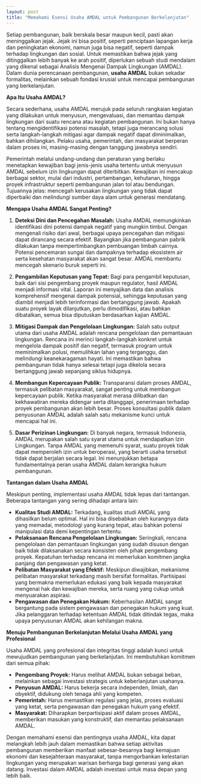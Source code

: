 ```yaml
---
layout: post
title: "Memahami Esensi Usaha AMDAL untuk Pembangunan Berkelanjutan"
---
```


Setiap pembangunan, baik berskala besar maupun kecil, pasti akan meninggalkan jejak. Jejak ini bisa positif, seperti penciptaan lapangan kerja dan peningkatan ekonomi, namun juga bisa negatif, seperti dampak terhadap lingkungan dan sosial. Untuk memastikan bahwa jejak yang ditinggalkan lebih banyak ke arah positif, diperlukan sebuah studi mendalam yang dikenal sebagai Analisis Mengenai Dampak Lingkungan (AMDAL). Dalam dunia perencanaan pembangunan, **usaha AMDAL** bukan sekadar formalitas, melainkan sebuah fondasi krusial untuk mencapai pembangunan yang berkelanjutan.

**Apa Itu Usaha AMDAL?**

Secara sederhana, usaha AMDAL merujuk pada seluruh rangkaian kegiatan yang dilakukan untuk menyusun, mengevaluasi, dan memantau dampak lingkungan dari suatu rencana atau kegiatan pembangunan. Ini bukan hanya tentang mengidentifikasi potensi masalah, tetapi juga merancang solusi serta langkah-langkah mitigasi agar dampak negatif dapat diminimalkan, bahkan dihilangkan. Pelaku usaha, pemerintah, dan masyarakat berperan dalam proses ini, masing-masing dengan tanggung jawabnya sendiri.

Pemerintah melalui undang-undang dan peraturan yang berlaku menetapkan kewajiban bagi jenis-jenis usaha tertentu untuk menyusun AMDAL sebelum izin lingkungan dapat diterbitkan. Kewajiban ini mencakup berbagai sektor, mulai dari industri, pertambangan, kehutanan, hingga proyek infrastruktur seperti pembangunan jalan tol atau bendungan. Tujuannya jelas: mencegah kerusakan lingkungan yang tidak dapat diperbaiki dan melindungi sumber daya alam untuk generasi mendatang.

**Mengapa Usaha AMDAL Sangat Penting?**

1.  **Deteksi Dini dan Pencegahan Masalah:** Usaha AMDAL memungkinkan identifikasi dini potensi dampak negatif yang mungkin timbul. Dengan mengenali risiko dari awal, berbagai upaya pencegahan dan mitigasi dapat dirancang secara efektif. Bayangkan jika pembangunan pabrik dilakukan tanpa mempertimbangkan pembuangan limbah cairnya. Potensi pencemaran sungai dan dampaknya terhadap ekosistem air serta kesehatan masyarakat akan sangat besar. AMDAL membantu mencegah skenario buruk seperti ini.

2.  **Pengambilan Keputusan yang Tepat:** Bagi para pengambil keputusan, baik dari sisi pengembang proyek maupun regulator, hasil AMDAL menjadi informasi vital. Laporan ini menyajikan data dan analisis komprehensif mengenai dampak potensial, sehingga keputusan yang diambil menjadi lebih terinformasi dan bertanggung jawab. Apakah suatu proyek layak dilanjutkan, perlu dimodifikasi, atau bahkan dibatalkan, semua bisa diputuskan berdasarkan kajian AMDAL.

3.  **Mitigasi Dampak dan Pengelolaan Lingkungan:** Salah satu output utama dari usaha AMDAL adalah rencana pengelolaan dan pemantauan lingkungan. Rencana ini merinci langkah-langkah konkret untuk mengelola dampak positif dan negatif, termasuk program untuk meminimalkan polusi, memulihkan lahan yang terganggu, dan melindungi keanekaragaman hayati. Ini memastikan bahwa pembangunan tidak hanya selesai tetapi juga dikelola secara bertanggung jawab sepanjang siklus hidupnya.

4.  **Membangun Kepercayaan Publik:** Transparansi dalam proses AMDAL, termasuk pelibatan masyarakat, sangat penting untuk membangun kepercayaan publik. Ketika masyarakat merasa dilibatkan dan kekhawatiran mereka didengar serta ditanggapi, penerimaan terhadap proyek pembangunan akan lebih besar. Proses konsultasi publik dalam penyusunan AMDAL adalah salah satu mekanisme kunci untuk mencapai hal ini.

5.  **Dasar Perizinan Lingkungan:** Di banyak negara, termasuk Indonesia, AMDAL merupakan salah satu syarat utama untuk mendapatkan Izin Lingkungan. Tanpa AMDAL yang memenuhi syarat, suatu proyek tidak dapat memperoleh izin untuk beroperasi, yang berarti usaha tersebut tidak dapat berjalan secara legal. Ini menunjukkan betapa fundamentalnya peran usaha AMDAL dalam kerangka hukum pembangunan.

**Tantangan dalam Usaha AMDAL**

Meskipun penting, implementasi usaha AMDAL tidak lepas dari tantangan. Beberapa tantangan yang sering dihadapi antara lain:

*   **Kualitas Studi AMDAL:** Terkadang, kualitas studi AMDAL yang dihasilkan belum optimal. Hal ini bisa disebabkan oleh kurangnya data yang memadai, metodologi yang kurang tepat, atau bahkan potensi manipulasi data demi kepentingan tertentu.
*   **Pelaksanaan Rencana Pengelolaan Lingkungan:** Seringkali, rencana pengelolaan dan pemantauan lingkungan yang sudah disusun dengan baik tidak dilaksanakan secara konsisten oleh pihak pengembang proyek. Kepatuhan terhadap rencana ini memerlukan komitmen jangka panjang dan pengawasan yang ketat.
*   **Pelibatan Masyarakat yang Efektif:** Meskipun diwajibkan, mekanisme pelibatan masyarakat terkadang masih bersifat formalitas. Partisipasi yang bermakna memerlukan edukasi yang baik kepada masyarakat mengenai hak dan kewajiban mereka, serta ruang yang cukup untuk menyuarakan aspirasi.
*   **Pengawasan dan Penegakan Hukum:** Keberhasilan AMDAL sangat bergantung pada sistem pengawasan dan penegakan hukum yang kuat. Jika pelanggaran terhadap ketentuan AMDAL tidak ditindak tegas, maka upaya penyusunan AMDAL akan kehilangan makna.

**Menuju Pembangunan Berkelanjutan Melalui Usaha AMDAL yang Profesional**

Usaha AMDAL yang profesional dan integritas tinggi adalah kunci untuk mewujudkan pembangunan yang berkelanjutan. Ini membutuhkan komitmen dari semua pihak:

*   **Pengembang Proyek:** Harus melihat AMDAL bukan sebagai beban, melainkan sebagai investasi strategis untuk keberlanjutan usahanya.
*   **Penyusun AMDAL:** Harus bekerja secara independen, ilmiah, dan obyektif, didukung oleh tenaga ahli yang kompeten.
*   **Pemerintah:** Harus memastikan regulasi yang jelas, proses evaluasi yang ketat, serta pengawasan dan penegakan hukum yang efektif.
*   **Masyarakat:** Diharapkan berpartisipasi aktif dalam proses AMDAL, memberikan masukan yang konstruktif, dan memantau pelaksanaan AMDAL.

Dengan memahami esensi dan pentingnya usaha AMDAL, kita dapat melangkah lebih jauh dalam memastikan bahwa setiap aktivitas pembangunan memberikan manfaat sebesar-besarnya bagi kemajuan ekonomi dan kesejahteraan masyarakat, tanpa mengorbankan kelestarian lingkungan yang merupakan warisan berharga bagi generasi yang akan datang. Investasi dalam AMDAL adalah investasi untuk masa depan yang lebih baik.
